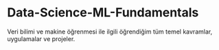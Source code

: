 # Data-Science-ML-Fundamentals
Veri bilimi ve makine öğrenmesi ile ilgili öğrendiğim tüm temel kavramlar, uygulamalar ve projeler.

